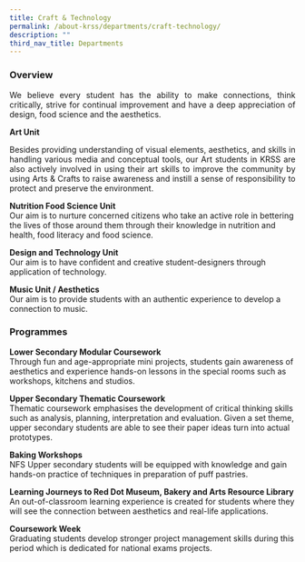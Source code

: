 ```yaml
---
title: Craft & Technology
permalink: /about-krss/departments/craft-technology/
description: ""
third_nav_title: Departments
---
```

### Overview
<p align="justify">We believe every student has the ability to make connections, think critically, strive for continual improvement and have a deep appreciation of design, food science and the aesthetics. </p>

**Art Unit**<p align="justify">Besides providing understanding of visual elements, aesthetics, and skills in handling various media and conceptual tools, our Art students in KRSS are also actively involved in using their art skills to improve the community by using Arts & Crafts to raise awareness and instill a sense of responsibility to protect and preserve the environment.</p>

**Nutrition Food Science Unit**<br>
Our aim is to nurture concerned citizens who take an active role in bettering the lives of those around them through their knowledge in nutrition and health, food literacy and food science.

**Design and Technology Unit**<br>
Our aim is to have confident and creative student-designers through application of technology.

**Music Unit / Aesthetics**<br>
Our aim is to provide students with an authentic experience to develop a connection to music.

### Programmes

**Lower Secondary Modular Coursework** <br>
Through fun and age-appropriate mini projects, students gain awareness of aesthetics and experience hands-on lessons in the special rooms such as workshops, kitchens and studios.

**Upper Secondary Thematic Coursework**  <br>
Thematic coursework emphasises the development of critical thinking skills such as analysis, planning, interpretation and evaluation. Given a set theme, upper secondary students are able to see their paper ideas turn into actual prototypes.

**Baking Workshops**<br>
NFS Upper secondary students will be equipped with knowledge and gain hands-on practice of techniques in preparation of puff pastries.

**Learning Journeys to Red Dot Museum, Bakery and Arts Resource Library** <br>
An out-of-classroom learning experience is created for students where they will see the connection between aesthetics and real-life applications.

**Coursework Week**<br>
Graduating students develop stronger project management skills during this period which is dedicated for national exams projects.</p>